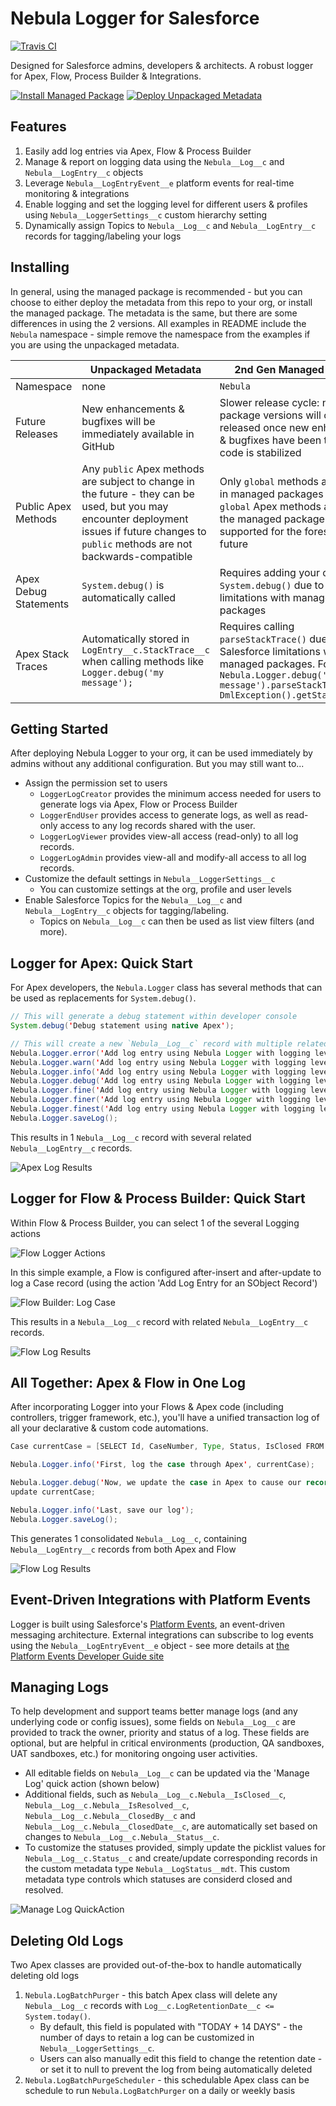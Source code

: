 # Nebula Logger for Salesforce
[![Travis CI](https://img.shields.io/travis/jongpie/NebulaLogger/master.svg)](https://travis-ci.org/jongpie/NebulaLogger)

Designed for Salesforce admins, developers & architects. A robust logger for Apex, Flow, Process Builder & Integrations.

[![Install Managed Package](./content/btn-install-managed-package.png)](https://login.salesforce.com/packaging/installPackage.apexp?p0=04t4x000000lsfpAAA)
[![Deploy Unpackaged Metadata](./content/btn-deploy-unmanaged-metadata.png)](https://githubsfdeploy.herokuapp.com)

## Features
1. Easily add log entries via Apex, Flow & Process Builder
2. Manage & report on logging data using the `Nebula__Log__c` and `Nebula__LogEntry__c` objects
3. Leverage `Nebula__LogEntryEvent__e` platform events for real-time monitoring & integrations
4. Enable logging and set the logging level for different users & profiles using `Nebula__LoggerSettings__c` custom hierarchy setting
5. Dynamically assign Topics to `Nebula__Log__c` and `Nebula__LogEntry__c` records for tagging/labeling your logs

## Installing

In general, using the managed package is recommended - but you can choose to either deploy the metadata from this repo to your org, or install the managed package. The metadata is the same, but there are some differences in using the 2 versions. All examples in README include the `Nebula` namespace - simple remove the namespace from the examples if you are using the unpackaged metadata.

|             | Unpackaged Metadata | 2nd Gen Managed Package |
| ----------- | ------------------- | ----------------------- |
| Namespace   | none                | `Nebula`                |
| Future Releases        | New enhancements & bugfixes will be immediately available in GitHub | Slower release cycle: new package versions will only be released once new enhancements & bugfixes have been tested and code is stabilized |
| Public Apex Methods        | Any `public` Apex methods are subject to change in the future - they can be used, but you may encounter deployment issues if future changes to `public` methods are not backwards-compatible | Only `global` methods are available in managed packages - any `global` Apex methods available in the managed package will be supported for the foreseeable future |
| Apex Debug Statements        | `System.debug()` is automatically called  | Requires adding your own calls for `System.debug()` due to Salesforce limitations with managed packages |
| Apex Stack Traces        | Automatically stored in `LogEntry__c.StackTrace__c` when calling methods like `Logger.debug('my message');` | Requires calling `parseStackTrace()` due to Salesforce limitations with managed packages. For example:<br />`Nebula.Logger.debug('my message').parseStackTrace(new DmlException().getStackTrace());` |

## Getting Started
After deploying Nebula Logger to your org, it can be used immediately by admins without any additional configuration. But you may still want to...
* Assign the permission set to users
  * `LoggerLogCreator` provides the minimum access needed for users to generate logs via Apex, Flow or Process Builder
  * `LoggerEndUser` provides access to generate logs, as well as read-only access to any log records shared with the user.
  * `LoggerLogViewer` provides view-all access (read-only) to all log records.
  * `LoggerLogAdmin` provides view-all and modify-all access to all log records.
* Customize the default settings in `Nebula__LoggerSettings__c`
  * You can customize settings at the org, profile and user levels
* Enable Salesforce Topics for the `Nebula__Log__c` and `Nebula__LogEntry__c` objects for tagging/labeling.
  * Topics on `Nebula__Log__c` can then be used as list view filters (and more).

## Logger for Apex: Quick Start
For Apex developers, the `Nebula.Logger` class has several methods that can be used as replacements for `System.debug()`.

```java
// This will generate a debug statement within developer console
System.debug('Debug statement using native Apex');

// This will create a new `Nebula__Log__c` record with multiple related `Nebula__LogEntry__c` records
Nebula.Logger.error('Add log entry using Nebula Logger with logging level == ERROR');
Nebula.Logger.warn('Add log entry using Nebula Logger with logging level == WARN');
Nebula.Logger.info('Add log entry using Nebula Logger with logging level == INFO');
Nebula.Logger.debug('Add log entry using Nebula Logger with logging level == DEBUG');
Nebula.Logger.fine('Add log entry using Nebula Logger with logging level == FINE');
Nebula.Logger.finer('Add log entry using Nebula Logger with logging level == FINER');
Nebula.Logger.finest('Add log entry using Nebula Logger with logging level == FINEST');
Nebula.Logger.saveLog();
```


This results in 1 `Nebula__Log__c` record with several related `Nebula__LogEntry__c` records.

![Apex Log Results](./content/apex-log.png)

## Logger for Flow & Process Builder: Quick Start
Within Flow & Process Builder, you can select 1 of the several Logging actions

![Flow Logger Actions](./content/flow-logger-actions.png)

In this simple example, a Flow is configured after-insert and after-update to log a Case record (using the action 'Add Log Entry for an SObject Record')

![Flow Builder: Log Case](./content/flow-builder-log-case.png)

This results in a `Nebula__Log__c` record with related `Nebula__LogEntry__c` records.

![Flow Log Results](./content/flow-log.png)

## All Together: Apex & Flow in One Log
After incorporating Logger into your Flows & Apex code (including controllers, trigger framework, etc.), you'll have a unified transaction log of all your declarative & custom code automations.

```java
Case currentCase = [SELECT Id, CaseNumber, Type, Status, IsClosed FROM Case LIMIT 1];

Nebula.Logger.info('First, log the case through Apex', currentCase);

Nebula.Logger.debug('Now, we update the case in Apex to cause our record-triggered Flow to run');
update currentCase;

Nebula.Logger.info('Last, save our log');
Nebula.Logger.saveLog();
```

This generates 1 consolidated `Nebula__Log__c`, containing `Nebula__LogEntry__c` records from both Apex and Flow

![Flow Log Results](./content/combined-apex-flow-log.png)

## Event-Driven Integrations with Platform Events
Logger is built using Salesforce's [Platform Events](https://developer.salesforce.com/docs/atlas.en-us.platform_events.meta/platform_events/platform_events_intro.htm), an event-driven messaging architecture. External integrations can subscribe to log events using the `Nebula__LogEntryEvent__e` object - see more details at [the Platform Events Developer Guide site](https://developer.salesforce.com/docs/atlas.en-us.platform_events.meta/platform_events/platform_events_subscribe_cometd.htm)

## Managing Logs
To help development and support teams better manage logs (and any underlying code or config issues), some fields on `Nebula__Log__c` are provided to track the owner, priority and status of a log. These fields are optional, but are helpful in critical environments (production, QA sandboxes, UAT sandboxes, etc.) for monitoring ongoing user activities.
* All editable fields on `Nebula__Log__c` can be updated via the 'Manage Log' quick action (shown below)
* Additional fields, such as `Nebula__Log__c.Nebula__IsClosed__c`, `Nebula__Log__c.Nebula__IsResolved__c`, `Nebula__Log__c.Nebula__ClosedBy__c` and `Nebula__Log__c.Nebula__ClosedDate__c`, are automatically set based on changes to `Nebula__Log__c.Nebula__Status__c`.
* To customize the statuses provided, simply update the picklist values for `Nebula__Log__c.Status__c` and create/update corresponding records in the custom metadata type `Nebula__LogStatus__mdt`. This custom metadata type controls which statuses are considerd closed and resolved.

![Manage Log QuickAction](./content/manage-log-quickaction.png)

## Deleting Old Logs
Two Apex classes are provided out-of-the-box to handle automatically deleting old logs
1. `Nebula.LogBatchPurger` - this batch Apex class will delete any `Nebula__Log__c` records with `Log__c.LogRetentionDate__c <= System.today()`.
   * By default, this field is populated with "TODAY + 14 DAYS" - the number of days to retain a log can be customized in `Nebula__LoggerSettings__c`.
   * Users can also manually edit this field to change the retention date - or set it to null to prevent the log from being automatically deleted
2. `Nebula.LogBatchPurgeScheduler` - this schedulable Apex class can be schedule to run `Nebula.LogBatchPurger` on a daily or weekly basis